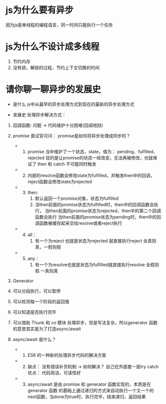 # js为什么要有异步
因为js是单线程的编程语言，同一时间只能执行一个任务


# js为什么不设计成多线程
1. 节约内存
2. 没有锁，解锁的过程，节约上下文切换的时间

# 请你聊一聊异步的发展史
- 是什么
  js中从最早的异步处理方式到现在的最新的异步处理方式

- 发展史
处理异步解决方式：
1. 回调函数: 问题 -> 代码维护十分困难(回调地狱)
2. promise 
面试官可问：
  promise是如何将异步处理成同步的？
    - 1. promise 当中维护了一个状态，state，值为： pending、fulfilled、rejected
      目的是让promise的状态一经改变，无法再被修改，也就保证了 then 和 catch 不可能同时触发

    - 2. 内部的resolve函数会修改state为fulfilled，并触发then中的回调，
         reject函数会修改state为rejected

    - 3. then:
         1. 默认返回一个promise对象，状态为fulfilled
         2. 当then前面的promise状态为fulfilled时，then中的回调函数会执行，
            当then前面的promise状态为rejected，then中的第二个回调函数会执行
            当then前面的promise状态为pending时，then中的回调函数被缓存起来交给resolve或者reject执行

    - 4. all：
         1. 有一个为reject 也就是状态为rejected 就直接执行reject  全真则真，一假则假
    - 5. any：
         1. 有一个为resolve也就是状态为fulfilled就直接执行resolve 全假则假 一真则真


3. Generator
  1. 可以分段执行，可以暂停
  2. 可以检测每一个阶段的返回值
  3. 可以知道是否执行完毕
  4. 可以借助 Thunk 和 co 模块 处理异步，但是写法复杂，所以generator 函数的意思其实是为了打造async/await


4. async/await
  是什么？ 
    - 1. ES6 的一种新的处理异步代码的解决方案
    - 2. 缺点： 没有错误补货机制 -> 如何解决？ 自己在外面套一层try catch 
         优点： 代码简洁，可读性好
    - 3. async/await 是由 promise 和 generator 函数实现的，本质是在generator 函数
    的基础上通过递归的方式来自动执行一个又一个的next函数，当done为true时，执行完毕，结束递归，返回结果

    
